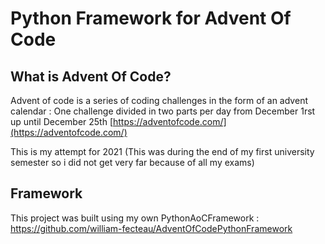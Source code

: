 # Python Framework for Advent Of Code 

## What is Advent Of Code?
Advent of code is a series of coding challenges in the form of an advent calendar : One challenge divided in two parts per day from December 1rst up until December 25th [https://adventofcode.com/](https://adventofcode.com/)


This is my attempt for 2021 (This was during the end of my first university semester so i did not get very far because of all my exams)

## Framework

This project was built using my own PythonAoCFramework : https://github.com/william-fecteau/AdventOfCodePythonFramework
